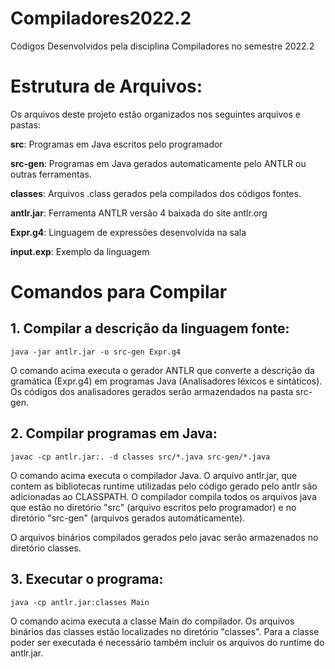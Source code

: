 # Compiladores2022.2
Códigos Desenvolvidos pela disciplina Compiladores
no semestre 2022.2


# Estrutura de Arquivos:

Os arquivos deste projeto estão organizados nos seguintes arquivos e pastas:

**src**: Programas em Java escritos pelo programador

**src-gen**: Programas em Java gerados automaticamente pelo ANTLR ou outras ferramentas.

**classes**: Arquivos .class gerados pela compilados dos códigos fontes.

**antlr.jar**: Ferramenta ANTLR versão 4 baixada do site antlr.org

**Expr.g4**: Linguagem de expressões desenvolvida na sala

**input.exp**: Exemplo da linguagem


# Comandos para Compilar

## 1. Compilar a descrição da linguagem fonte:

```
java -jar antlr.jar -o src-gen Expr.g4
```
O comando acima executa o gerador ANTLR que converte a descrição da gramática (Expr.g4) em
programas Java (Analisadores léxicos e sintáticos). Os códigos dos analisadores gerados serão armazendados na pasta src-gen.



## 2. Compilar programas em Java:


```
javac -cp antlr.jar:. -d classes src/*.java src-gen/*.java
```
O comando acima executa o compilador Java. O arquivo antlr.jar, que contem as bibliotecas
runtime utilizadas pelo código gerado pelo antlr são adicionadas ao CLASSPATH. O compilador
compila todos os arquivos java que estão no diretório "src" (arquivo escritos pelo programador)
e no diretório "src-gen" (arquivos gerados automáticamente). 

O arquivos binários compilados gerados pelo javac serão armazenados no diretório classes.


## 3. Executar o programa:

```
java -cp antlr.jar:classes Main
```

O comando acima executa a classe Main do compilador. Os arquivos binários das classes estão localizades no diretório "classes". Para a classe poder ser executada é necessário também incluir os arquivos do runtime do antlr.jar.

